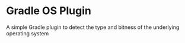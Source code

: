 # Gradle OS Plugin
A simple Gradle plugin to detect the type and bitness of the underlying operating system

